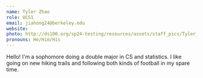 ```yaml
---
name: Tyler Zhao
role: UCS1
email: jiahong24@berkeley.edu
website: 
photo: http://ds100.org/sp24-testing/resources/assets/staff_pics/Tyler_Zhao.jpeg
pronouns: He/Him/His
---
```

Hello! I'm a sophomore doing a double major in CS and statistics. I like going on new hiking trails and following both kinds of football in my spare time.
